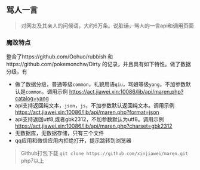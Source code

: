 ## 骂人一言

> 对网友及其亲人的问候语，大约6万条。~~说脏话，骂人的一言api和调用页面~~

### 魔改特点

整合了https://github.com/Oohuo/rubbish 和https://github.com/pokemonchw/Dirty 的记录，并且具有如下特性。做了数据分级，有
- 做了数据分级，普通等级`common`，礼貌用语`qiu`，骂娘等级`yang`，不加参数默认是`common`。调用示例 https://act.jiawei.xin:10086/lib/api/maren.php?catalog=yang
- api支持返回纯文本，`json`，`js`，不加参数默认返回纯文本。调用示例 https://act.jiawei.xin:10086/lib/api/maren.php?format=json
- api支持返回utf8,或者gbk2312，不加参数默认为utf8。调用示例 https://act.jiawei.xin:10086/lib/api/maren.php?charset=gbk2312
- 无数据库，无数据存储，只有三个文件
- qq应用和微信应用内拒绝打开，提示跳转到浏览器

> Github打包下载 `git clone https://github.com/xinjiawei/maren.git`
> php7以上
